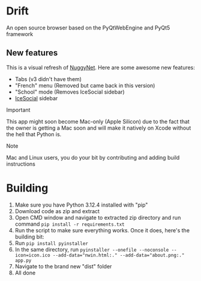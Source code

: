 # Drift
An open source browser based on the PyQtWebEngine and PyQt5 framework 

## New features
This is a visual refresh of [NuggyNet](github.com/DriftBR/NuggyNet3). Here are some awesome new features:
* Tabs (v3 didn't have them)
* "French" menu (Removed but came back in this version)
* "School" mode (Removes IceSocial sidebar)
* [IceSocial](icesocial.net) sidebar

> [!IMPORTANT]  
> This app might soon become Mac-only (Apple Silicon) due to the fact that the owner is getting a Mac soon and will make it natively on Xcode without the hell that Python is. 

> [!NOTE]
> Mac and Linux users, you do your bit by contributing and adding build instructions

# Building
1) Make sure you have Python 3.12.4 installed with "pip"
2) Download code as zip and extract
3) Open CMD window and navigate to extracted zip directory and run command `pip install -r requirements.txt`
4) Run the script to make sure everything works. Once it does, here's the building bit:
5) Run `pip install pyinstaller`
6) In the same directory, run `pyinstaller --onefile --noconsole --icon=icon.ico --add-data="nwin.html:." --add-data="about.png:." app.py`
7) Navigate to the brand new "dist" folder
8) All done
